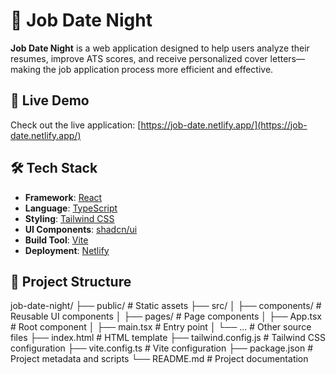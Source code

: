 # 🎯 Job Date Night

**Job Date Night** is a web application designed to help users analyze their resumes, improve ATS scores, and receive personalized cover letters—making the job application process more efficient and effective.

## 🚀 Live Demo

Check out the live application: [https://job-date.netlify.app/](https://job-date.netlify.app/)

## 🛠️ Tech Stack

- **Framework**: [React](https://reactjs.org/)
- **Language**: [TypeScript](https://www.typescriptlang.org/)
- **Styling**: [Tailwind CSS](https://tailwindcss.com/)
- **UI Components**: [shadcn/ui](https://ui.shadcn.dev/)
- **Build Tool**: [Vite](https://vitejs.dev/)
- **Deployment**: [Netlify](https://www.netlify.com/)

## 📂 Project Structure

job-date-night/
├── public/ # Static assets
├── src/
│ ├── components/ # Reusable UI components
│ ├── pages/ # Page components
│ ├── App.tsx # Root component
│ ├── main.tsx # Entry point
│ └── ... # Other source files
├── index.html # HTML template
├── tailwind.config.js # Tailwind CSS configuration
├── vite.config.ts # Vite configuration
├── package.json # Project metadata and scripts
└── README.md # Project documentation




